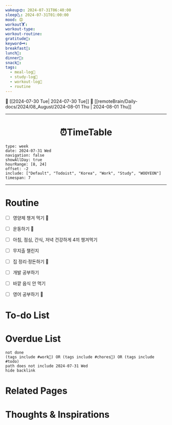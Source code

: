 ```yaml
---
wakeup🌞: 2024-07-31T06:40:00
sleep🌜: 2024-07-31T01:00:00
mood: 😡
workout🏋️: 
workout-type: 
workout-routine: 
gratitude🙏: 
keyword🗝️: 
breakfast🍳: 
lunch🍚: 
dinner🥗: 
snack🍬: 
tags:
  - meal-log📝
  - study-log📓
  - workout-log💪
  - routine
---
```


🔺 [[2024-07-30 Tue| 2024-07-30 Tue]]
🔻 [[remoteBrain/Daily-docs/2024/08_August/2024-08-01 Thu | 2024-08-01 Thu]]
___
<h1> <center>⏰TimeTable </center> </h1>

```gEvent
type: week
date: 2024-07-31 Wed
navigation: false
showAllDay: true
hourRange: [8, 24]
offset: -2
include: ["Default", "Todoist", "Korea", "Work", "Study", "WOOYEON"]
timespan: 7
```

--- 


# Routine 

- [ ] 영양제 챙겨 먹기 🔼 
- [ ] 운동하기 🔼
- [ ] 아침, 점심, 간식, 저녁 건강하게 4끼 챙겨먹기
- [ ] 무지출 챌린지 
- [ ] 집 정리·정돈하기 🔼
- [ ] 개발 공부하기
- [ ] 바깥 음식 안 먹기 
- [ ] 영어 공부하기 🔼 


# To-do List


# Overdue List
```tasks
not done
(tags include #work💼) OR (tags include #chores🧺) OR (tags include #todo)
path does not include 2024-07-31 Wed
hide backlink
```

# Related Pages



# Thoughts & Inspirations

